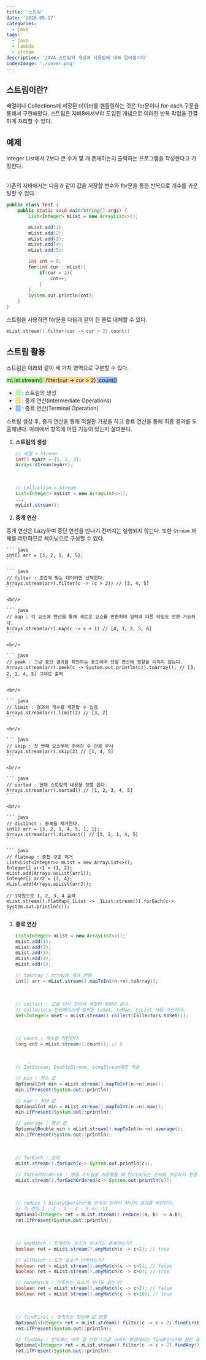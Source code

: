 ```yaml
---
title: '스트림'
date: '2020-05-17'
categories:
  - java
tags:
  - java
  - lambda
  - stream
description: 'JAVA 스트림의 개념과 사용법에 대해 알아봅시다'
indexImage: './cover.png'
---
```


## 스트림이란?

배열이나 Collections에 저장된 데이터를 핸들링하는 것은 for문이나 for-each 구문을 통해서 구현해왔다.
스트림은 자바8에서부터 도입된 개념으로 이러한 반복 작업을 간결하게 처리할 수 있다.

## 예제

Integer List에서 2보다 큰 수가 몇 개 존재하는지 출력하는 프로그램을 작성한다고 가정한다.

<br/>
기존의 자바에서는 다음과 같이 값을 저장할 변수와 for문을 통한 반복으로 개수를 카운팅할 수 있다.

``` java
public class Test {
    public static void main(String[] args) {
        List<Integer> mList = new ArrayList<>();

        mList.add(1);
        mList.add(2);
        mList.add(3);
        mList.add(4);
        mList.add(5);

        int cnt = 0;
        for(int cur : mList){
            if(cur > 2){
                cnt++;
            }
        }
        System.out.println(cnt);
    }
}
```

스트림을 사용하면 for문을 다음과 같이 한 줄로 대체할 수 있다.

``` java
mList.stream().filter(cur -> cur > 2).count()
```

## 스트림 활용

스트림은 아래와 같이 세 가지 영역으로 구분할 수 있다.

<span style="background-color: #b3ff99"> mList.stream() </span>
<span style="background-color: #ffd699"> .filter(cur -> cur > 2) </span>
<span style="background-color: #99c2ff"> .count() </span>

- <span style="background-color: #b3ff99">ㅤ</span> : 스트림의 생성
- <span style="background-color: #ffd699">ㅤ</span> : 중개 연산(Intermediate Operations)
- <span style="background-color: #99c2ff">ㅤ</span> : 종료 연산(Terminal Operation)  

스트림 생성 후, 중개 연산을 통해 적절한 가공을 하고 종료 연산을 통해 최종 결과를 도출해낸다.
아래에서 항목에 어떤 기능이 있는지 살펴본다.

1. **스트림의 생성** 

	``` java
	// 배열 > Stream
	int[] myArr = {1, 2, 3};
	Arrays.stream(myArr);
	```
	<br/>

	``` java
	// Collection > Stream
	List<Integer> myList = new ArrayList<>();
	...
	myList.stream();
	```

2. **중개 연산**  

중개 연산은 Lazy하며 종단 연산을 만나기 전까지는 실행되지 않는다. 
또한 ```Stream``` 자체를 리턴하므로 체이닝으로 구성할 수 있다. 

	``` java
	int[] arr = {3, 2, 1, 4, 5};
	```

	``` java
	// filter : 조건에 맞는 데이터만 선택한다.
	Arrays.stream(arr).filter(c -> (c > 2)) // [3, 4, 5]
	```

	<br/>

	``` java
	// map : 각 요소에 연산을 통해 새로운 요소를 반환하며 입력과 다른 타입도 반환 가능하다.
	Arrays.stream(arr).map(c -> c + 1) // [4, 3, 2, 5, 6]
	```

	<br/>

	``` java
	// peek : 그냥 중간 결과를 확인하는 용도이며 단말 연산에 영향을 미치지 않는다.
	Arrays.stream(arr).peek(c -> System.out.println(c)).toArray(); // [3, 2, 1, 4, 5] 그대로 출력
	```

	<br/>

	``` java
	// limit : 결과의 개수를 제한할 수 있음
	Arrays.stream(arr).limit(2) // [3, 2]
	```

	<br/>

	``` java
	// skip : 첫 번째 요소부터 주어진 수 만큼 무시
	Arrays.stream(arr).skip(2) // [1, 4, 5]
	```

	<br/>

	``` java
	// sorted : 현재 스트림의 내용을 정렬 한다.
	Arrays.stream(arr).sorted() // [1, 2, 3, 4, 5]
	```

	<br/>

	``` java
	// distinct : 중복을 제거한다.
	int[] arr = {3, 2, 1, 4, 5, 1, 1};
	Arrays.stream(arr).distinct() // [3, 2, 1, 4, 5]
	```

	``` java
	// flatmap : 중첩 구조 제거
	List<List<Integer>> mList = new ArrayList<>();
	Integer[] arr1 = {1, 2};
	mList.add(Arrays.asList(arr1));
	Integer[] arr2 = {3, 4};
	mList.add(Arrays.asList(arr2));

	// 1차원으로 1, 2, 3, 4 출력
	mList.stream().flatMap(_1List -> _1List.stream()).forEach(c-> System.out.println(c));
	```

3. **종료 연산** 

	``` java
	List<Integer> mList = new ArrayList<>();
	mList.add(1);
	mList.add(2);
	mList.add(3);
	mList.add(4);
	mList.add(5);
	```

	``` java
	// toArray : array로 결과 반환
	int[] arr = mList.stream().mapToInt(n->n).toArray();
	```

	<br/>

	``` java
	// collect : 값을 다시 모아서 적절한 형태로 준다.
	// Collectors 인터페이스에 정의된 toSet, toMap, toList 사용 가능하다.
	Set<Integer> mSet = mList.stream().collect(Collectors.toSet());
	```

	<br/>

	``` java
	// count : 개수를 리턴한다
	long cnt = mList.stream().count(); // 5
	```

	<br/>

	``` java
	// IntStream, DoubleStream, LongStream에만 적용

	// min : 최소 값
	OptionalInt min = mList.stream().mapToInt(n->n).min();
	min.ifPresent(System.out::println);

	// max : 최대 값
	OptionalInt min = mList.stream().mapToInt(n->n).max();
	min.ifPresent(System.out::println);

	// average : 평균 값
	OptionalDouble min = mList.stream().mapToInt(n->n).average();
	min.ifPresent(System.out::println);
	```

	<br/>

	``` java
	// forEach : 순회
	mList.stream().forEach(c-> System.out.println(c));

	// forEachOrdered : 병렬 스트림을 사용했을 때 forEach는 순서를 보장하지 못함.
	mList.stream().forEachOrdered(c-> System.out.println(c));
	```

	<br/>

	``` java
	// reduce : binaryOperator를 인자로 받아서 하나의 결과를 리턴한다.
	// 이 경우 1 - 2 - 3 - 4 - 5 >> -13
	Optional<Integer> ret = mList.stream().reduce((a, b) -> a-b);
	ret.ifPresent(System.out::println);
	```

	<br/>

	``` java
	// anyMatch : 만족하는 요소가 하나라도 존재하는가?
	boolean ret = mList.stream().anyMatch(c -> c>2); // true

	// allMatch : 모든 요소가 만족하는가?
	boolean ret = mList.stream().anyMatch(c -> c>2); // false
	boolean ret = mList.stream().anyMatch(c -> c>0); // true

	// noneMatch : 만족하는 요소가 하나도 없는가?
	boolean ret = mList.stream().anyMatch(c -> c>2); // false
	boolean ret = mList.stream().anyMatch(c -> c>10); // true
	```

	<br/>

	``` java
	// findFirst : 만족하는 첫번째 값 반환
	Optional<Integer> ret = mList.stream().filter(c -> c > 2).findFirst();
	ret.ifPresent(System.out::println);

	// findAny : 만족하는 아무 값 반환 (싱글 스레드 환경에서는 findFirst와 같은 동작)
	Optional<Integer> ret = mList.stream().filter(c -> c > 2).findAny();
	ret.ifPresent(System.out::println);
	```
